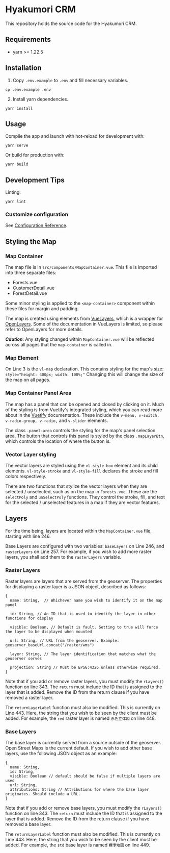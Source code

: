 # Hyakumori CRM

This repository holds the source code for the Hyakumori CRM.

## Requirements

- yarn >= 1.22.5

## Installation

1. Copy `.env.example` to `.env` and fill necessary variables.

```
cp .env.example .env
```

2. Install yarn dependencies.

```
yarn install
```

## Usage

Compile the app and launch with hot-reload for development with:

```
yarn serve
```

Or build for production with:

```
yarn build
```

## Development Tips

Linting:

```
yarn lint
```

### Customize configuration

See [Configuration Reference](https://cli.vuejs.org/config/).

## Styling the Map

### Map Container

The map file is in `src/components/MapContainer.vue`. This file is imported into three separate files:
- Forests.vue
- CustomerDetail.vue
- ForestDetail.vue

Some minor styling is applied to the `<map-container>` component within these files for margin and padding.

The map is created using elements from [VueLayers], which is a wrapper for [OpenLayers]. Some of the documentation in VueLayers is limited, so please refer to OpenLayers for more details.

***Caution***: Any styling changed within `MapContainer.vue` will be reflected across all pages that the `map-container` is called in.

### Map Element
On Line 3 is the `vl-map` declaration. This contains styling for the map's size: `style="height: 400px; width: 100%;"` Changing this will change the size of the map on all pages.

### Map Container Panel Area

The map has a panel that can be opened and closed by clicking on it. Much of the styling is from Vuetify's integrated styling, which you can read more about in the [Vuetify] documentation. These include the `v-menu, v-switch, v-radio-group, v-radio,` and `v-slider` elements.

The class `.panel-area` controls the styling for the map's panel selection area. The button that controls this panel is styled by the class `.mapLayerBtn`, which controls the location of where the button is.

### Vector Layer styling

The vector layers are styled using the `vl-style-box` element and its child elements. `vl-style-stroke` and `vl-style-fill` declares the stroke and fill colors respectively.

There are two functions that stylize the vector layers when they are selected / unselected, such as on the map in `Forests.vue`. These are the `selectPoly` and `unSelectPoly` functions. They control the stroke, fill, and text for the selected / unselected features in a map if they are vector features.


## Layers

For the time being, layers are located within the `MapContainer.vue` file, starting with line 246.

Base Layers are configured with two variables: `baseLayers` on Line 246, and `rasterLayers` on Line 257. For example, if you wish to add more raster layers, you shall add them to the `rasterLayers` variable.

### Raster Layers

Raster layers are layers that are served from the geoserver. The properties for displaying a raster layer is a JSON object, described as follows:

```
{
  name: String,  // Whichever name you wish to identify it on the map panel

  id: String, // An ID that is used to identify the layer in other functions for display

  visible: Boolean, // Default is fault. Setting to true will force the layer to be displayed when mounted

  url: String, // URL from the geoserver. Example: geoserver_baseUrl.concat("/raster/wms")

  layer: String, // The layer identification that matches what the geoserver serves

  projection: String // Must be EPSG:4326 unless otherwise required.
}

```

Note that if you add or remove raster layers, you must modify the `rLayers()` function on line 343. The `return` must include the ID that is assigned to the layer that is added. Remove the ID from the return clause if you have removed a raster layer.

The `returnLayerLabel` function must also be modified. This is currently on Line 443. Here, the string that you wish to be seen by the client must be added. For example, the `red` raster layer is named `赤色立体図` on line 448.


### Base Layers

The base layer is currently served from a source outside of the geoserver. Open Street Maps is the current default. If you wish to add other base layers, use the following JSON object as an example:

```
{
  name: String,
  id: String,
  visible: Boolean // default should be false if multiple layers are used
  url: String,
  attributions: String // Attributions for where the base layer originates. Should include a URL.
}
```

Note that if you add or remove base layers, you must modify the `rLayers()` function on line 343. The `return` must include the ID that is assigned to the layer that is added. Remove the ID from the return clause if you have removed a base layer.

The `returnLayerLabel` function must also be modified. This is currently on Line 443. Here, the string that you wish to be seen by the client must be added. For example, the `std` base layer is named `標準地図` on line 449.






  [Vuetify]: <https://vuetifyjs.com/en/getting-started/installation/>
  [VueLayers]: <https://vuelayers.github.io/#/>
  [OpenLayers]: <https://openlayers.org>

